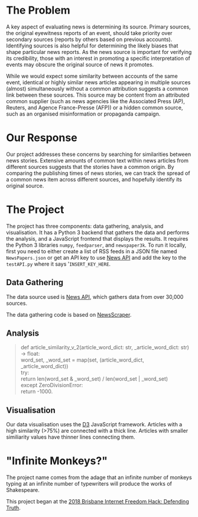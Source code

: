 # The Problem

A key aspect of evaluating news is determining its source. Primary sources, the original eyewitness reports of an event, should take priority over secondary sources (reports by others based on previous accounts). Identifying sources is also helpful for determining the likely biases that shape particular news reports. As the news source is important for verifying its credibility, those with an interest in promoting a specific interpretation of events may obscure the original source of news it promotes.

While we would expect some similarity between accounts of the same event, identical or highly similar news articles appearing in multiple sources (almost) simultaneously without a common attribution suggests a common link between these sources. This source may be content from an attributed common supplier (such as news agencies like the Associated Press (AP), Reuters, and Agence France-Presse (AFP)) or a hidden common source, such as an organised misinformation or propaganda campaign.

# Our Response

Our project addresses these concerns by searching for similarities between news stories. Extensive amounts of common text within news articles from different sources suggests that the stories have a common origin. By comparing the publishing times of news stories, we can track the spread of a common news item across different sources, and hopefully identify its original source.

# The Project

The project has three components: data gathering, analysis, and visualisation. It has a Python 3 backend that gathers the data and performs the analysis, and a JavaScript frontend that displays the results. It requires the Python 3 libraries `numpy`, `feedparser`, and `newspaper3k`. To run it locally, first you need to either create a list of RSS feeds in a JSON file named `NewsPapers.json` or get an API key to use [News API](https://newsapi.org/) and add the key to the `testAPI.py` where it says '`INSERT_KEY_HERE`.

## Data Gathering

The data source used is [News API](https://newsapi.org/), which gathers data from over 30,000 sources.

The data gathering code is based on [NewsScraper](https://github.com/holwech/NewsScraper).

## Analysis

> def article_similarity_v_2(article_word_dict: str, _article_word_dict: str) -> float:    
>    word_set, _word_set = map(set, (article_word_dict, _article_word_dict))  
>    try:  
>        return len(word_set & _word_set) / len(word_set | _word_set)  
>    except ZeroDivisionError:  
> return -1000.  

## Visualisation

Our data visualisation uses the [D3](www.d3js.org) JavaScript framework. Articles with a high similarity (>75%) are connected with a thick line. Articles with smaller similiarity values have thinner lines connecting them.

# "Infinite Monkeys?"

The project name comes from the adage that an infinite number of monkeys typing at an infinite number of typewriters will produce the works of Shakespeare. 

This project began at the [2018 Brisbane Internet Freedom Hack: Defending Truth](https://internetfreedomhack.org/brisbane).
